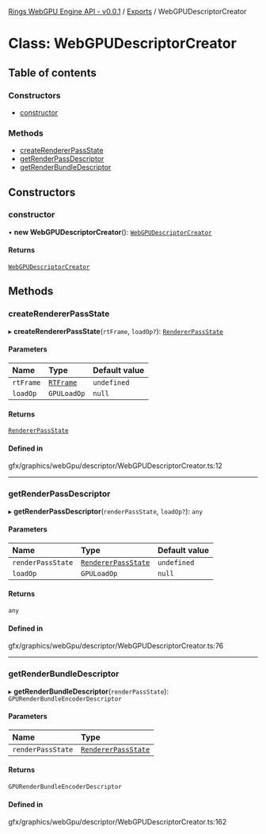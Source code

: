 [Rings WebGPU Engine API - v0.0.1](../README.md) / [Exports](../modules.md) / WebGPUDescriptorCreator

# Class: WebGPUDescriptorCreator

## Table of contents

### Constructors

- [constructor](WebGPUDescriptorCreator.md#constructor)

### Methods

- [createRendererPassState](WebGPUDescriptorCreator.md#createrendererpassstate)
- [getRenderPassDescriptor](WebGPUDescriptorCreator.md#getrenderpassdescriptor)
- [getRenderBundleDescriptor](WebGPUDescriptorCreator.md#getrenderbundledescriptor)

## Constructors

### constructor

• **new WebGPUDescriptorCreator**(): [`WebGPUDescriptorCreator`](WebGPUDescriptorCreator.md)

#### Returns

[`WebGPUDescriptorCreator`](WebGPUDescriptorCreator.md)

## Methods

### createRendererPassState

▸ **createRendererPassState**(`rtFrame`, `loadOp?`): [`RendererPassState`](RendererPassState.md)

#### Parameters

| Name | Type | Default value |
| :------ | :------ | :------ |
| `rtFrame` | [`RTFrame`](RTFrame.md) | `undefined` |
| `loadOp` | `GPULoadOp` | `null` |

#### Returns

[`RendererPassState`](RendererPassState.md)

#### Defined in

gfx/graphics/webGpu/descriptor/WebGPUDescriptorCreator.ts:12

___

### getRenderPassDescriptor

▸ **getRenderPassDescriptor**(`renderPassState`, `loadOp?`): `any`

#### Parameters

| Name | Type | Default value |
| :------ | :------ | :------ |
| `renderPassState` | [`RendererPassState`](RendererPassState.md) | `undefined` |
| `loadOp` | `GPULoadOp` | `null` |

#### Returns

`any`

#### Defined in

gfx/graphics/webGpu/descriptor/WebGPUDescriptorCreator.ts:76

___

### getRenderBundleDescriptor

▸ **getRenderBundleDescriptor**(`renderPassState`): `GPURenderBundleEncoderDescriptor`

#### Parameters

| Name | Type |
| :------ | :------ |
| `renderPassState` | [`RendererPassState`](RendererPassState.md) |

#### Returns

`GPURenderBundleEncoderDescriptor`

#### Defined in

gfx/graphics/webGpu/descriptor/WebGPUDescriptorCreator.ts:162
